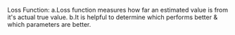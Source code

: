 
Loss Function:
a.Loss function measures how far an estimated value is from it's actual true value.
b.It is helpful to determine which performs better & which parameters are better.
